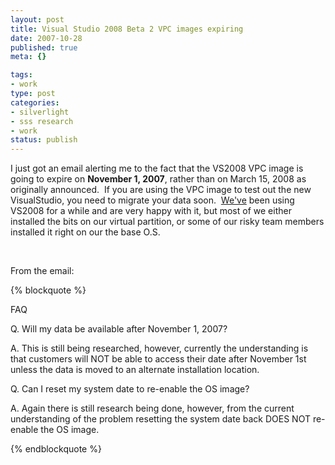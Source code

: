 ```yaml
--- 
layout: post
title: Visual Studio 2008 Beta 2 VPC images expiring
date: 2007-10-28
published: true
meta: {}

tags: 
- work
type: post
categories: 
- silverlight
- sss research
- work
status: publish
---
```



I just got an email alerting me to the fact that the VS2008 VPC image is going to expire on **November 1, 2007**, rather than on March 15, 2008 as originally announced.  If you are using the VPC image to test out the new VisualStudio, you need to migrate your data soon.  [We've](www.sss-research.com) been using VS2008 for a while and are very happy with it, but most of we either installed the bits on our virtual partition, or some of our risky team members installed it right on our the base O.S.

  

 

  

From the email:

  {% blockquote %}   

FAQ

    

Q. Will my data be available after November 1, 2007?

    

A. This is still being researched, however, currently the understanding is that customers will NOT be able to access their date after November 1st unless the data is moved to an alternate installation location.

    

Q. Can I reset my system date to re-enable the OS image?

    

A. Again there is still research being done, however, from the current understanding of the problem resetting the system date back DOES NOT re-enable the OS image.

{% endblockquote %}
